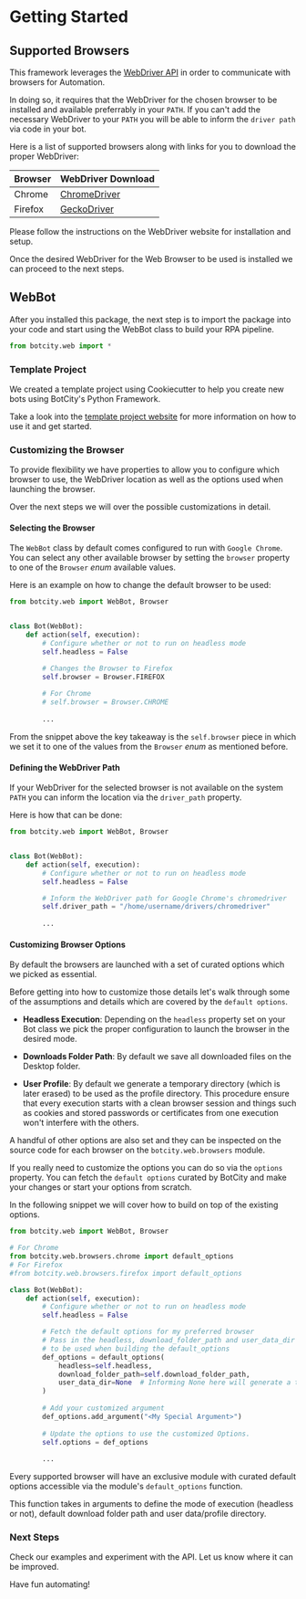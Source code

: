 # Getting Started

## Supported Browsers

This framework leverages the [WebDriver API](https://www.w3.org/TR/webdriver/) in order to communicate
with browsers for Automation.

In doing so, it requires that the WebDriver for the chosen browser to be installed and available preferrably
in your `PATH`. If you can't add the necessary WebDriver to your `PATH` you will be able to inform the `driver path`
via code in your bot.

Here is a list of supported browsers along with links for you to download the proper WebDriver:

| Browser | WebDriver Download                                                             |
|---------|--------------------------------------------------------------------------------|
| Chrome  | [ChromeDriver](https://sites.google.com/a/chromium.org/chromedriver/downloads) |
| Firefox | [GeckoDriver](https://github.com/mozilla/geckodriver/releases)                 |

Please follow the instructions on the WebDriver website for installation and setup.

Once the desired WebDriver for the Web Browser to be used is installed we can proceed to the next steps.

## WebBot

After you installed this package, the next step is to  import the package into your code and start using the
WebBot class to build your RPA pipeline.

```python
from botcity.web import *
```

### Template Project

We created a template project using Cookiecutter to help you create new bots using BotCity's Python Framework.

Take a look into the [template project website](https://github.com/botcity-dev/bot-python-template) for more information
on how to use it and get started.

### Customizing the Browser

To provide flexibility we have properties to allow you to configure which browser to use, the WebDriver
location as well as the options used when launching the browser.

Over the next steps we will over the possible customizations in detail.

#### Selecting the Browser

The `WebBot` class by default comes configured to run with `Google Chrome`. You can select any other
available browser by setting the `browser` property to one of the `Browser` *enum* available values.

Here is an example on how to change the default browser to be used:

```python
from botcity.web import WebBot, Browser


class Bot(WebBot):
    def action(self, execution):
        # Configure whether or not to run on headless mode
        self.headless = False

        # Changes the Browser to Firefox
        self.browser = Browser.FIREFOX
        
        # For Chrome
        # self.browser = Browser.CHROME
        
        ...
```

From the snippet above the key takeaway is the `self.browser` piece in which we set it to one of the values 
from the `Browser` *enum* as mentioned before.

#### Defining the WebDriver Path

If your WebDriver for the selected browser is not available on the system `PATH` you can inform the location
via the `driver_path` property.

Here is how that can be done:
```python
from botcity.web import WebBot, Browser


class Bot(WebBot):
    def action(self, execution):
        # Configure whether or not to run on headless mode
        self.headless = False

        # Inform the WebDriver path for Google Chrome's chromedriver
        self.driver_path = "/home/username/drivers/chromedriver"
        
        ...
```

#### Customizing Browser Options

By default the browsers are launched with a set of curated options which we picked as essential.

Before getting into how to customize those details let's walk through some of the assumptions and
details which are covered by the `default options`.

- **Headless Execution**: Depending on the `headless` property set on your Bot class we pick the 
proper configuration to launch the browser in the desired mode.
  
- **Downloads Folder Path**: By default we save all downloaded files on the Desktop folder.

- **User Profile**: By default we generate a temporary directory (which is later erased) to be used
  as the profile directory. This procedure ensure that every execution starts with a clean browser session
  and things such as cookies and stored passwords or certificates from one execution won't interfere with
  the others.
  
A handful of other options are also set and they can be inspected on the source code for each browser on the 
`botcity.web.browsers` module.

If you really need to customize the options you can do so via the `options` property. You can fetch 
the `default options` curated by BotCity and make your changes or start your options from scratch.

In the following snippet we will cover how to build on top of the existing options.

```python
from botcity.web import WebBot, Browser

# For Chrome
from botcity.web.browsers.chrome import default_options
# For Firefox
#from botcity.web.browsers.firefox import default_options

class Bot(WebBot):
    def action(self, execution):
        # Configure whether or not to run on headless mode
        self.headless = False

        # Fetch the default options for my preferred browser
        # Pass in the headless, download_folder_path and user_data_dir
        # to be used when building the default_options
        def_options = default_options(
            headless=self.headless,
            download_folder_path=self.download_folder_path,
            user_data_dir=None  # Informing None here will generate a temporary directory
        )
        
        # Add your customized argument
        def_options.add_argument("<My Special Argument>")
        
        # Update the options to use the customized Options.
        self.options = def_options
        
        ...
```

Every supported browser will have an exclusive module with curated default options accessible via the module's
`default_options` function.

This function takes in arguments to define the mode of execution (headless or not), default download folder path
and user data/profile directory.

### Next Steps

Check our examples and experiment with the API.
Let us know where it can be improved.

Have fun automating!